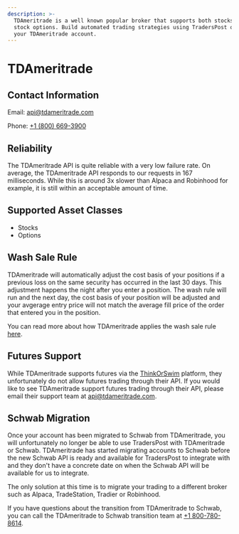 ```yaml
---
description: >-
  TDAmeritrade is a well known popular broker that supports both stocks and
  stock options. Build automated trading strategies using TradersPost on top of
  your TDAmeritrade account.
---
```


# TDAmeritrade

## Contact Information

Email: [api@tdameritrade.com](mailto:api@tdameritrade.com)

Phone: [+1 (800) 669-3900](tel:18006693900)

## Reliability

The TDAmeritrade API is quite reliable with a very low failure rate. On average, the TDAmeritrade API responds to our requests in 167 milliseconds. While this is around 3x slower than Alpaca and Robinhood for example, it is still within an acceptable amount of time.

## Supported Asset Classes

* Stocks
* Options

## Wash Sale Rule

TDAmeritrade will automatically adjust the cost basis of your positions if a previous loss on the same security has occurred in the last 30 days. This adjustment happens the night after you enter a position. The wash rule will run and the next day, the cost basis of your position will be adjusted and your avgerage entry price will not match the average fill price of the order that entered you in the position.

You can read more about how TDAmeritrade applies the wash sale rule [here](https://www.tdameritrade.com/investment-guidance/investment-management-services/tax-loss-harvesting/tax-loss-harvesting-wash-sales.html).

## Futures Support

While TDAmeritrade supports futures via the [ThinkOrSwim](https://www.tdameritrade.com/tools-and-platforms/thinkorswim.html) platform, they unfortunately do not allow futures trading through their API. If you would like to see TDAmeritrade support futures trading through their API, please email their support team at [api@tdameritrade.com](<mailto:api@tdameritrade.com >).

## Schwab Migration

Once your account has been migrated to Schwab from TDAmeritrade, you will unfortunately no longer be able to use TradersPost with TDAmeritrade or Schwab. TDAmeritrade has started migrating accounts to Schwab before the new Schwab API is ready and available for TradersPost to integrate with and they don't have a concrete date on when the Schwab API will be available for us to integrate.

The only solution at this time is to migrate your trading to a different broker such as Alpaca, TradeStation, Tradier or Robinhood.

If you have questions about the transition from TDAmeritrade to Schwab, you can call the TDAmeritrade to Schwab transition team at [+1 800-780-8614](tel:18007808614).
